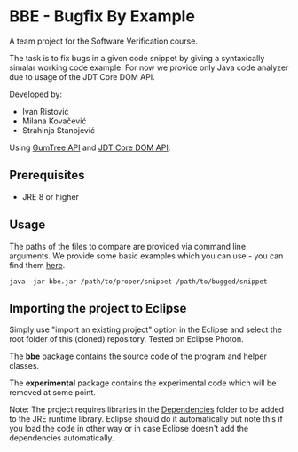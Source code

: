 # BBE - Bugfix By Example

A team project for the Software Verification course.

The task is to fix bugs in a given code snippet by giving a syntaxically simalar working code example. For now we provide only Java code analyzer due to usage of the JDT Core DOM API.

Developed by:
- Ivan Ristović
- Milana Kovačević
- Strahinja Stanojević

Using [GumTree API](https://github.com/GumTreeDiff/gumtree) and [JDT Core DOM API](https://help.eclipse.org/neon/index.jsp?topic=%2Forg.eclipse.jdt.doc.isv%2Freference%2Fapi%2Forg%2Feclipse%2Fjdt%2Fcore%2Fdom%2FASTVisitor.html).


## Prerequisites

- JRE 8 or higher


## Usage

The paths of the files to compare are provided via command line arguments. We provide some basic examples which you can use - you can find them [here](tests).

```java -jar bbe.jar /path/to/proper/snippet /path/to/bugged/snippet```


## Importing the project to Eclipse

Simply use "import an existing project" option in the Eclipse and select the root folder of this (cloned) repository. Tested on Eclipse Photon.

The **bbe** package contains the source code of the program and helper classes.

The **experimental** package contains the experimental code which will be removed at some point.

Note: The project requires libraries in the [Dependencies](deps) folder to be added to the JRE runtime library. Eclipse should do it automatically but note this if you load the code in other way or in case Eclipse doesn't add the dependencies automatically.
